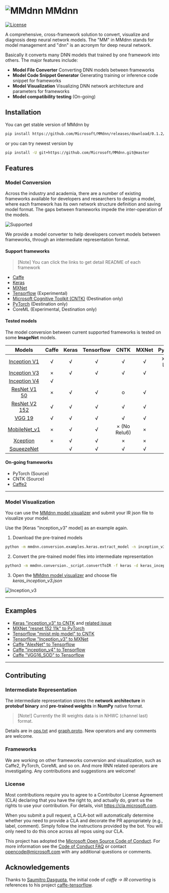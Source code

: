 # ![MMdnn](https://ndqzpq.dm2304.livefilestore.com/y4mF9ON1vKrSy0ew9dM3Fw6KAvLzQza2nL9JiMSIfgfKLbqJPvuxwOC2VIur_Ycz4TvVpkibMkvKXrX-N9QOkyh0AaUW4qhWDak8cyM0UoLLxc57apyhfDaxflLlZrGqiJgzn1ztsxiaZMzglaIMhoo8kjPuZ5-vY7yoWXqJuhC1BDHOwgNPwIgzpxV1H4k1oQzmewThpAJ_w_fUHzianZtMw?width=35&height=35&cropmode=none) MMdnn

[![License](https://img.shields.io/badge/license-MIT-blue.svg)](LICENSE)

A comprehensive, cross-framework solution to convert, visualize and diagnosis deep neural network models. The "MM" in MMdnn stands for model management and "dnn" is an acronym for deep neural network.

Basically it converts many DNN models that trained by one framework into others. The major features include:

- **Model File Converter** Converting DNN models between frameworks
- **Model Code Snippet Generator** Generating training or inference code snippet for frameworks
- **Model Visualization** Visualizing DNN network architecture and parameters for frameworks
- **Model compatibility testing** (On-going)

## Installation

You can get stable version of MMdnn by
```bash
pip install https://github.com/Microsoft/MMdnn/releases/download/0.1.2/mmdnn-0.1.2-py2.py3-none-any.whl
```

or you can try newest version by
```bash
pip install -U git+https://github.com/Microsoft/MMdnn.git@master
```

## Features

### Model Conversion

Across the industry and academia, there are a number of existing frameworks available for developers and researchers to design a model, where each framework has its own network structure definition and saving model format. The gaps between frameworks impede the inter-operation of the models.

![Supported](https://github.com/Microsoft/MMdnn/blob/master/docs/supported.jpg)

We provide a model converter to help developers convert models between frameworks, through an intermediate representation format.

#### Support frameworks

> [Note] You can click the links to get detail README of each framework

- [Caffe](https://github.com/Microsoft/MMdnn/blob/master/mmdnn/conversion/caffe/README.md)
- [Keras](https://github.com/Microsoft/MMdnn/blob/master/mmdnn/conversion/keras/README.md)
- [MXNet](https://github.com/Microsoft/MMdnn/blob/master/mmdnn/conversion/mxnet/README.md)
- [Tensorflow](https://github.com/Microsoft/MMdnn/blob/master/mmdnn/conversion/tensorflow/README.md) (Experimental)
- [Microsoft Cognitive Toolkit (CNTK)](https://github.com/Microsoft/MMdnn/blob/master/mmdnn/conversion/cntk/README.md) (Destination only)
- [PyTorch](https://github.com/Microsoft/MMdnn/blob/master/mmdnn/conversion/pytorch/README.md) (Destination only)
- CoreML (Experimental, Destination only)

#### Tested models

The model conversion between current supported frameworks is tested on some **ImageNet** models.

Models                                              | Caffe | Keras | Tensorflow | CNTK | MXNet |   PyTorch  | CoreML
:--------------------------------------------------:|:-----:|:-----:|:----------:|:----:|:-----:|:----------:|:------:|
[Inception V1](http://arxiv.org/abs/1409.4842v1)    |   √   |   √   |     √      |   √  |   √   | x (No LRN)
[Inception V3](http://arxiv.org/abs/1512.00567)     |   ×   |   √   |     √      |   √  |   √   |    √
[Inception V4](http://arxiv.org/abs/1512.00567)     |   √   |       |            |      |       |
[ResNet V1 50](https://arxiv.org/abs/1512.03385)    |   ×   |   √   |     √      |   o  |   √   |    √
[ResNet V2 152](https://arxiv.org/abs/1603.05027)   |   √   |   √   |     √      |   √  |   √   |    √
[VGG 19](http://arxiv.org/abs/1409.1556.pdf)        |   √   |   √   |     √      |   √  |   √   |    √       |    √
[MobileNet_v1](https://arxiv.org/pdf/1704.04861.pdf)|   ×   |   √   |     √      | × (No Relu6) | × | ×
[Xception](https://arxiv.org/pdf/1610.02357.pdf)    |   ×   |   √   |     √      |   ×  |   ×   |    ×
[SqueezeNet](https://arxiv.org/pdf/1602.07360)      |       |   √   |     √      |   √  |   √   |    ×

#### On-going frameworks

- PyTorch (Source)
- CNTK (Source)
- [Caffe2](https://caffe2.ai/)

---

### Model Visualization

You can use the [MMdnn model visualizer](http://mmdnn.eastasia.cloudapp.azure.com:8080/) and submit your IR json file to visualize your model.

Use the [Keras "inception_v3" model] as an example again.

1. Download the pre-trained models

```bash
python -m mmdnn.conversion.examples.keras.extract_model -n inception_v3
```

2. Convert the pre-trained model files into intermediate representation

```bash
python3 -m mmdnn.conversion._script.convertToIR -f keras -d keras_inception_v3 -n imagenet_inception_v3.json
```

3. Open the [MMdnn model visualizer](http://mmdnn.eastasia.cloudapp.azure.com:8080/) and choose file *keras_inception_v3.json*

![Inception_v3](https://npd8fa.dm2304.livefilestore.com/y4m7KYf7_pPQkijj0qwY-35ZkSwhL3o2CzSRv5WtbZIFnmZDYBHRQ3atBMvqnK-oIqBdIiO4grUTQ3cwxDULNSN9OydRzebqXI-tumcIajDb6sIn9tyaQfrSDDkW0V-3z_fOhxa4nsO0shTNS5ix1SHnuPBBJsorNUNAJSjtT5QZWZAd2LilqiIv4zntlANLp_gL_rSwvlSzC4ATXzSnvrOdg?width=1024&height=696&cropmode=none)

---

## Examples

- [Keras "inception_v3" to CNTK](https://github.com/Microsoft/MMdnn/blob/master/docs/keras2cntk.md) and [related issue](https://github.com/Microsoft/MMdnn/issues/19)
- [MXNet "resnet 152 11k" to PyTorch](https://github.com/Microsoft/MMdnn/issues/6)
- [Tensorflow "mnist mlp model" to CNTK](https://github.com/Microsoft/MMdnn/issues/11)
- [Tensorflow "Inception_v3" to MXNet](https://github.com/Microsoft/MMdnn/issues/30)
- [Caffe "AlexNet" to Tensorflow](https://github.com/Microsoft/MMdnn/issues/10)
- [Caffe "inception_v4" to Tensorflow](https://github.com/Microsoft/MMdnn/issues/26)
- [Caffe "VGG16_SOD" to Tensorflow](https://github.com/Microsoft/MMdnn/issues/27)

---

## Contributing

### Intermediate Representation

The intermediate representation stores the **network architecture** in **protobuf binary** and **pre-trained weights** in **NumPy** native format.

> [Note!] Currently the IR weights data is in NHWC (channel last) format.

Details are in [ops.txt](https://github.com/Microsoft/MMdnn/blob/master/mmdnn/conversion/common/IR/ops.pbtxt) and [graph.proto](https://github.com/Microsoft/MMdnn/blob/master/mmdnn/conversion/common/IR/graph.proto). New operators and any comments are welcome.

### Frameworks

We are working on other frameworks conversion and visualization, such as Caffe2, PyTorch, CoreML and so on. And more RNN related operators are investigating. Any contributions and suggestions are welcome!

### License

Most contributions require you to agree to a
Contributor License Agreement (CLA) declaring that you have the right to, and actually do, grant us
the rights to use your contribution. For details, visit https://cla.microsoft.com.

When you submit a pull request, a CLA-bot will automatically determine whether you need to provide
a CLA and decorate the PR appropriately (e.g., label, comment). Simply follow the instructions
provided by the bot. You will only need to do this once across all repos using our CLA.

This project has adopted the [Microsoft Open Source Code of Conduct](https://opensource.microsoft.com/codeofconduct/).
For more information see the [Code of Conduct FAQ](https://opensource.microsoft.com/codeofconduct/faq/) or
contact [opencode@microsoft.com](mailto:opencode@microsoft.com) with any additional questions or comments.

## Acknowledgements

Thanks to [Saumitro Dasgupta](https://github.com/ethereon), the initial code of *caffe -> IR converting* is references to his project [caffe-tensorflow](https://github.com/ethereon/caffe-tensorflow).
